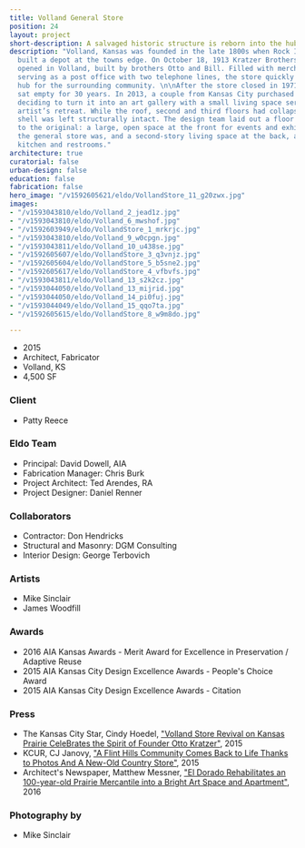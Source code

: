 ```yaml
---
title: Volland General Store
position: 24
layout: project
short-description: A salvaged historic structure is reborn into the hub of a community.
description: "Volland, Kansas was founded in the late 1800s when Rock Island Railroad
  built a depot at the towns edge. On October 18, 1913 Kratzer Brothers Mercantile
  opened in Volland, built by brothers Otto and Bill. Filled with merchandise and
  serving as a post office with two telephone lines, the store quickly became a cultural
  hub for the surrounding community. \n\nAfter the store closed in 1971, the building
  sat empty for 30 years. In 2013, a couple from Kansas City purchased the building,
  deciding to turn it into an art gallery with a small living space serving as an
  artist’s retreat. While the roof, second and third floors had collapsed, the masonry
  shell was left structurally intact. The design team laid out a floor plan similar
  to the original: a large, open space at the front for events and exhibitions where
  the general store was, and a second-story living space at the back, above a catering
  kitchen and restrooms."
architecture: true
curatorial: false
urban-design: false
education: false
fabrication: false
hero_image: "/v1592605621/eldo/VollandStore_11_g20zwx.jpg"
images:
- "/v1593043810/eldo/Volland_2_jead1z.jpg"
- "/v1593043810/eldo/Volland_6_mwshof.jpg"
- "/v1592603949/eldo/VollandStore_1_mrkrjc.jpg"
- "/v1593043810/eldo/Volland_9_w0cpgn.jpg"
- "/v1593043811/eldo/Volland_10_u438se.jpg"
- "/v1592605607/eldo/VollandStore_3_q3vnjz.jpg"
- "/v1592605604/eldo/VollandStore_5_b5sne2.jpg"
- "/v1592605617/eldo/VollandStore_4_vfbvfs.jpg"
- "/v1593043811/eldo/Volland_13_s2k2cz.jpg"
- "/v1593044050/eldo/Volland_13_mijrid.jpg"
- "/v1593044050/eldo/Volland_14_pi0fuj.jpg"
- "/v1593044049/eldo/Volland_15_qqo7ta.jpg"
- "/v1592605615/eldo/VollandStore_8_w9m8do.jpg"

---
```

* 2015
* Architect, Fabricator
* Volland, KS
* 4,500 SF

### Client

* Patty Reece

### Eldo Team

* Principal: David Dowell, AIA
* Fabrication Manager: Chris Burk
* Project Architect: Ted Arendes, RA
* Project Designer: Daniel Renner

### Collaborators

* Contractor: Don Hendricks
* Structural and Masonry: DGM Consulting
* Interior Design: George Terbovich

### Artists

* Mike Sinclair
* James Woodfill

### Awards

* 2016 AIA Kansas Awards - Merit Award for Excellence in Preservation / Adaptive Reuse
* 2015 AIA Kansas City Design Excellence Awards - People's Choice Award
* 2015 AIA Kansas City Design Excellence Awards - Citation

### Press

* The Kansas City Star, Cindy Hoedel, ["Volland Store Revival on Kansas Prairie CeleBrates the Spirit of Founder Otto Kratzer"](https://www.kansascity.com/entertainment/article25513768.html "Volland Store Revival on Kansas Prairie CeleBrates the Spirit of Founder Otto Kratzer"), 2015
* KCUR, CJ Janovy, ["A Flint Hills Community Comes Back to Life Thanks to Photos And A New-Old Country Store"](https://www.kcur.org/post/flint-hills-community-comes-back-life-thanks-photos-and-new-old-country-store#stream/0 "A Flint Hills Community Comes Back to Life Thanks to Photos And A New-Old Country Store"), 2015
* Architect's Newspaper, Matthew Messner, ["El Dorado Rehabilitates an 100-year-old Prairie Mercantile into a Bright Art Space and Apartment"](http://archpaper.com/2016/05/el-dorado-inc-rehabilitates-mercantile/#gallery-0-slide-0 "El Dorado Rehabilitates an 100-year-old Prairie Mercantile into a Bright Art Space and Apartment"), 2016

### Photography by

* Mike Sinclair
